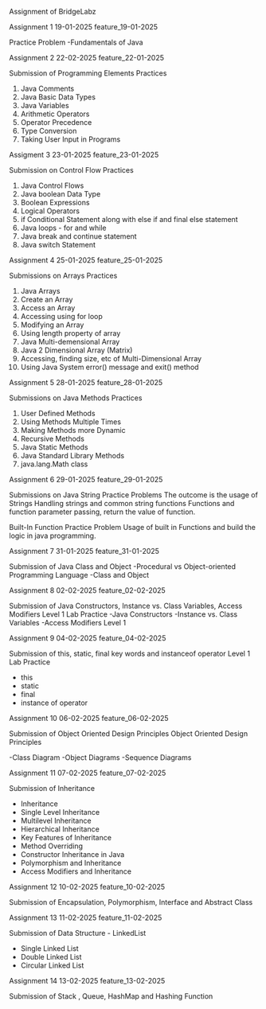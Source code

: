 Assignment of BridgeLabz

Assignment 1
19-01-2025
feature_19-01-2025

Practice Problem
-Fundamentals of Java

Assignment 2
22-02-2025
feature_22-01-2025

Submission of Programming Elements Practices
1. Java Comments
2. Java Basic Data Types
3. Java Variables
4. Arithmetic Operators
5. Operator Precedence
6. Type Conversion
7. Taking User Input in Programs

Assigment 3
23-01-2025
feature_23-01-2025

Submission on Control Flow Practices
1. Java Control Flows
2. Java boolean Data Type
3. Boolean Expressions
4. Logical Operators
5. if Conditional Statement along with else if and final else statement
6. Java loops - for and while
7. Java break and continue statement
8. Java switch Statement

Assignment 4
25-01-2025
feature_25-01-2025

Submissions on Arrays Practices
1. Java Arrays
2. Create an Array
3. Access an Array
4. Accessing using for loop
5. Modifying an Array
6. Using length property of array
7. Java Multi-demensional Array
8. Java 2 Dimensional Array (Matrix)
9. Accessing, finding size, etc of Multi-Dimensional Array
10. Using Java System error() message and exit() method

Assignment 5
28-01-2025
feature_28-01-2025

Submissions on Java Methods Practices
1. User Defined Methods
2. Using Methods Multiple Times
3. Making Methods more Dynamic
4. Recursive Methods
5. Java Static Methods
6. Java Standard Library Methods
7. java.lang.Math class

Assignment 6
29-01-2025
feature_29-01-2025

Submissions on Java String Practice Problems
The outcome is the usage of Strings
Handling strings and common string functions
Functions and function parameter passing, return the value of function.

Built-In Function Practice Problem
Usage of built in Functions and build the logic in java programming.

Assignment 7
31-01-2025
feature_31-01-2025

Submission of Java Class and Object
-Procedural vs Object-oriented Programming Language
-Class and Object

Assignment 8
02-02-2025
feature_02-02-2025

Submission of Java Constructors, Instance vs. Class Variables, Access Modifiers Level 1 Lab Practice
-Java Constructors
-Instance vs. Class Variables
-Access Modifiers Level 1

Assignment 9
04-02-2025
feature_04-02-2025

Submission of this, static, final key words and instanceof operator Level 1 Lab Practice
- this
- static
- final
- instance of operator

Assignment 10
06-02-2025 
feature_06-02-2025

Submission of Object Oriented Design Principles Object Oriented Design Principles

-Class Diagram
-Object Diagrams
-Sequence Diagrams

Assignment 11
07-02-2025
feature_07-02-2025

Submission of Inheritance

- Inheritance
- Single Level Inheritance
- Multilevel Inheritance
- Hierarchical Inheritance
- Key Features of Inheritance
- Method Overriding
- Constructor Inheritance in Java
- Polymorphism and Inheritance
- Access Modifiers and Inheritance

Assignment 12
10-02-2025
feature_10-02-2025

Submission of Encapsulation, Polymorphism, Interface and Abstract Class

Assignment 13
11-02-2025
feature_11-02-2025

Submission of Data Structure - LinkedList
- Single Linked List
- Double Linked List
- Circular Linked List
  
Assignment 14
13-02-2025
feature_13-02-2025

Submission of Stack , Queue, HashMap and Hashing Function
